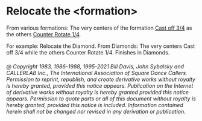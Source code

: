 
# Relocate the \<formation>

From various formations: The very centers of the formation 
[Cast off 3/4](../ms/cast_off_three_quarters.md) as
the others [Counter Rotate 1/4](../a2/box_counter_rotate.md). 

For example: Relocate the Diamond. From Diamonds: The
very centers Cast off 3/4 while the others Counter Rotate 1/4.
Finishes in Diamonds.

###### @ Copyright 1983, 1986-1988, 1995-2021 Bill Davis, John Sybalsky and CALLERLAB Inc., The International Association of Square Dance Callers. Permission to reprint, republish, and create derivative works without royalty is hereby granted, provided this notice appears. Publication on the Internet of derivative works without royalty is hereby granted provided this notice appears. Permission to quote parts or all of this document without royalty is hereby granted, provided this notice is included. Information contained herein shall not be changed nor revised in any derivation or publication.
